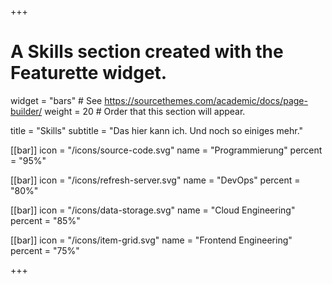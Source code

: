 +++
# A Skills section created with the Featurette widget.
widget = "bars"  # See https://sourcethemes.com/academic/docs/page-builder/
weight = 20  # Order that this section will appear.

title = "Skills"
subtitle = "Das hier kann ich. Und noch so einiges mehr."

[[bar]]
	icon = "/icons/source-code.svg"
	name = "Programmierung"
	percent = "95%"

[[bar]]
	icon = "/icons/refresh-server.svg"
	name = "DevOps"
	percent = "80%"


[[bar]]
	icon = "/icons/data-storage.svg"
	name = "Cloud Engineering"
	percent = "85%"

[[bar]]
	icon = "/icons/item-grid.svg"
	name = "Frontend Engineering"
	percent = "75%"


+++
